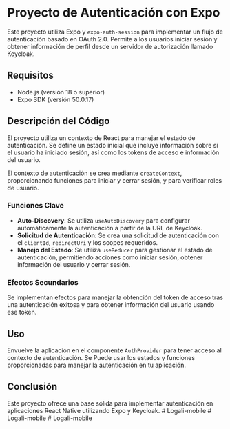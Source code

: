 # Proyecto de Autenticación con Expo

Este proyecto utiliza Expo y `expo-auth-session` para implementar un flujo de autenticación basado en OAuth 2.0. Permite a los usuarios iniciar sesión y obtener información de perfil desde un servidor de autorización llamado Keycloak.

## Requisitos

- Node.js (versión 18 o superior)
- Expo SDK (versión 50.0.17)

## Descripción del Código

El proyecto utiliza un contexto de React para manejar el estado de autenticación. Se define un estado inicial que incluye información sobre si el usuario ha iniciado sesión, así como los tokens de acceso e información del usuario.

El contexto de autenticación se crea mediante `createContext`, proporcionando funciones para iniciar y cerrar sesión, y para verificar roles de usuario.

### Funciones Clave

- **Auto-Discovery**: Se utiliza `useAutoDiscovery` para configurar automáticamente la autenticación a partir de la URL de Keycloak.
- **Solicitud de Autenticación**: Se crea una solicitud de autenticación con el `clientId`, `redirectUri` y los scopes requeridos.
- **Manejo del Estado**: Se utiliza `useReducer` para gestionar el estado de autenticación, permitiendo acciones como iniciar sesión, obtener información del usuario y cerrar sesión.

### Efectos Secundarios

Se implementan efectos para manejar la obtención del token de acceso tras una autenticación exitosa y para obtener información del usuario usando ese token.

## Uso

Envuelve la aplicación en el componente `AuthProvider` para tener acceso al contexto de autenticación. Se Puede usar los estados y funciones proporcionadas para manejar la autenticación en tu aplicación.

## Conclusión

Este proyecto ofrece una base sólida para implementar autenticación en aplicaciones React Native utilizando Expo y Keycloak.
#   L o g a l i - m o b i l e  
 #   L o g a l i - m o b i l e  
 #   L o g a l i - m o b i l e  
 